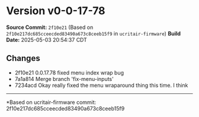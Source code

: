 # Version v0-0-17-78

**Source Commit:** `2f10e21` (Based on `2f10e217dc685cceecded83490a673c8ceeb15f9` in `ucritair-firmware`)
**Build Date:** 2025-05-03 20:54:37 CDT

## Changes

* 2f10e21 0.0.17.78 fixed menu index wrap bug
* 7a1a814 Merge branch 'fix-menu-inputs'
* 7234acd Okay really fixed the menu wraparound thing this time. I think

---
*Based on ucritair-firmware commit: 2f10e217dc685cceecded83490a673c8ceeb15f9
